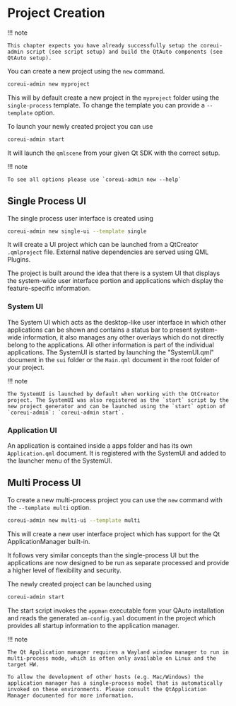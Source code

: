 # Project Creation

!!! note

    This chapter expects you have already successfully setup the coreui-admin script (see script setup) and build the QtAuto components (see QtAuto setup).

You can create a new project using the `new` command.

```sh
coreui-admin new myproject
```

This will by default create a new project in the `myproject` folder using the `single-process` template. To change the template you can provide a `--template` option.

To launch your newly created project you can use

```sh
coreui-admin start
```

It will launch the `qmlscene` from your given Qt SDK with the correct setup.

!!! note

    To see all options please use `coreui-admin new --help`

## Single Process UI

The single process user interface is created using

```sh
coreui-admin new single-ui --template single
```

It will create a UI project which can be launched from a QtCreator `.qmlproject` file. External native dependencies are served using QML Plugins.

The project is built around the idea that there is a system UI that displays the system-wide user interface portion and applications which display the feature-specific information.

### System UI

The System UI which acts as the desktop-like user interface in which other applications can be shown and contains a status bar to present system-wide information, it also manages any other overlays which do not directly belong to the applications. All other information is part of the individual applications. The SystemUI is started by launching the "SystemUI.qml" document in the `sui` folder or the `Main.qml` document in the root folder of your project.

!!! note

    The SystemUI is launched by default when working with the QtCreator project. The SystemUI was also registered as the `start` script by the new project generator and can be launched using the `start` option of `coreui-admin`: `coreui-admin start`.

### Application UI

An application is contained inside a apps folder and has its own `Application.qml` document. It is registered with the SystemUI and added to the launcher menu of the SystemUI.

## Multi Process UI

To create a new multi-process project you can use the `new` command with the `--template multi` option.

```sh
coreui-admin new multi-ui --template multi
```

This will create a new user interface project which has support for the Qt ApplicationManager built-in.

It follows very similar concepts than the single-process UI but the applications are now designed to be run as separate processed and provide a higher level of flexibility and security.

The newly created project can be launched using

```sh
coreui-admin start
```

The start script invokes the `appman` executable form your QAuto installation and reads the generated `am-config.yaml` document in the project which provides all startup information to the application manager.

!!! note

    The Qt Application manager requires a Wayland window manager to run in multi-process mode, which is often only available on Linux and the target HW.

    To allow the development of other hosts (e.g. Mac/Windows) the application manager has a single-process model that is automatically invoked on these environments. Please consult the QtApplication Manager documented for more information.
